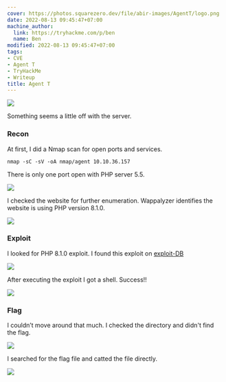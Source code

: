 ```yaml
---
cover: https://photos.squarezero.dev/file/abir-images/AgentT/logo.png
date: 2022-08-13 09:45:47+07:00
machine_author:
  link: https://tryhackme.com/p/ben
  name: Ben
modified: 2022-08-13 09:45:47+07:00
tags:
- CVE
- Agent T
- TryHackMe
- Writeup
title: Agent T
---
```


![](https://photos.squarezero.dev/file/abir-images/htbasset/thmbanner.png)



Something seems a little off with the server.

### Recon

At first, I did a Nmap scan for open ports and services.

`nmap -sC -sV -oA nmap/agent 10.10.36.157`

There is only one port open with PHP server 5.5.

![](https://photos.squarezero.dev/file/abir-images/AgentT/1.png)

I checked the website for further enumeration. Wappalyzer identifies the website is using PHP version 8.1.0.

![](https://photos.squarezero.dev/file/abir-images/AgentT/2.png)
### Exploit

I looked for PHP 8.1.0 exploit. I found this exploit on  [exploit-DB](https://www.exploit-db.com/exploits/49933)

![](https://photos.squarezero.dev/file/abir-images/AgentT/3.png)

After executing the exploit I got a shell. Success!!

![](https://photos.squarezero.dev/file/abir-images/AgentT/4.png)

### Flag


I couldn’t move around that much. I checked the directory and didn't find the flag.

![](https://photos.squarezero.dev/file/abir-images/AgentT/5.png)

I searched for the flag file and catted the file directly.  

![](https://photos.squarezero.dev/file/abir-images/AgentT/6.png)